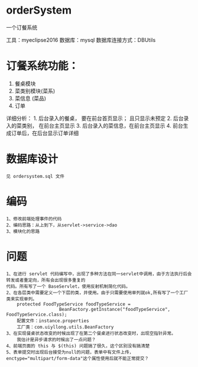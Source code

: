 # orderSystem
一个订餐系统

工具：myeclipse2016 数据库：mysql 数据库连接方式：DBUtils

# 订餐系统功能：
  1. 餐桌模块
  2. 菜类别模块(菜系)
  3. 菜信息    (菜品)
  4. 订单

详细分析：
	1. 后台录入的餐桌， 要在前台首页显示； 且只显示未预定
	2. 后台录入的菜类别， 在前台主页显示
	3. 后台录入的菜信息，在前台主页显示
	4. 前台生成订单后，在后台显示订单详细 
# 数据库设计
	见 ordersystem.sql 文件
	
# 编码
	1、修改前端处理事件的代码
	2、编码思路：从上到下，从servlet->service->dao
	3、模块化的思路
# 问题
	1、在进行 servlet 代码编写中，出现了多种方法在同一servlet中调用，由于方法执行后会转发或者重定向，所有会出现很多重复的
	代码。所有写了一个 BaseServlet，使用反射机制简化代码。
	2、在各层类中需要定义一个下层的类，并使用。由于只需要使用单列就ok,所有写了一个工厂类来实现单列。
		protected FoodTypeService foodTypeService = 
						BeanFactory.getInstance("foodTypeService", FoodTypeService.class);
		配置文件：instance.properties
		工厂类：com.uiyllong.utils.BeanFactory
	3、在实现餐桌状态改变的时候出现了在第二个餐桌进行状态改变时，出现空指针异常。
		我估计是异步请求的时候出了一点问题？
	4、前端页面的 this 与 $(this) 问题搞了很久，这个区别没有搞清楚
	5、表单提交时出现后台接受为null的问题，表单中有文件上传，enctype="multipart/form-data"这个属性使用后就不能正常提交？